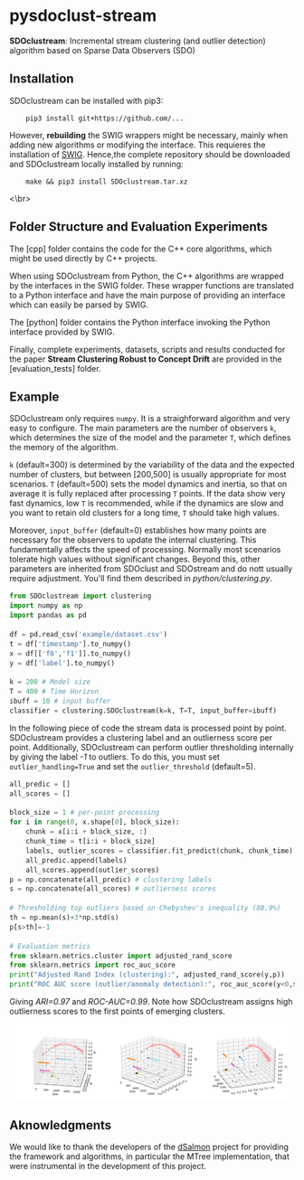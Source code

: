 # pysdoclust-stream

**SDOclustream**: Incremental stream clustering (and outlier detection) algorithm based on Sparse Data Observers (SDO)

## Installation

SDOclustream can be installed with pip3:


        pip3 install git+https://github.com/...


However, **rebuilding** the SWIG wrappers might be necessary, mainly when adding new algorithms or modifying the interface. This requieres the installation of [SWIG](https://www.swig.org/). Hence,the complete repository should be downloaded and SDOclustream locally installed by running: 

        make && pip3 install SDOclustream.tar.xz

<\br>

## Folder Structure and Evaluation Experiments

The [cpp] folder contains the code for the C++ core algorithms, which might be used directly by C++ projects. 

When using SDOclustream from Python, the C++ algorithms are wrapped by the interfaces in the SWIG folder. These wrapper functions are translated to a Python interface and have the main purpose of providing an interface which can easily be parsed by SWIG.

The [python] folder contains the Python interface invoking the Python interface provided by SWIG.

Finally, complete experiments, datasets, scripts and results conducted for the paper **Stream Clustering Robust to Concept Drift** are provided in the [evaluation_tests] folder. 


## Example

SDOclustream only requires `numpy`. It is a straighforward algorithm and very easy to configure. The main parameters are the number of observers `k`, which determines the size of the model and the parameter `T`, which defines the memory of the algorithm. 

`k` (default=300) is determined by the variability of the data and the expected number of clusters, but between [200,500] is usually appropriate for most scenarios. `T` (default=500) sets the model dynamics and inertia, so that on average it is fully replaced after processing `T` points. If the data show very fast dynamics, low `T` is recommended, while if the dynamics are slow and you want to retain old clusters for a long time, `T` should take high values.

Moreover, `input_buffer` (default=0) establishes how many points are necessary for the observers to update the internal clustering. This fundamentally affects the speed of processing. Normally most scenarios tolerate high values without significant changes. Beyond this, other parameters are inherited from SDOclust and SDOstream and do nott usually require adjustment. You'll find them described in *python/clustering.py*.

```python
from SDOclustream import clustering
import numpy as np
import pandas as pd

df = pd.read_csv('example/dataset.csv')
t = df['timestamp'].to_numpy()
x = df[['f0','f1']].to_numpy()
y = df['label'].to_numpy()

k = 200 # Model size
T = 400 # Time Horizon
ibuff = 10 # input buffer
classifier = clustering.SDOclustream(k=k, T=T, input_buffer=ibuff)
```

In the following piece of code the stream data is processed point by point. SDOclustream provides a clustering label and an outlierness score per point. Additionally, SDOclustream can perform outlier thresholding internally by giving the label *-1* to outliers. To do this, you must set ``outlier_handling=True`` and set the ``outlier_threshold`` (default=5).


```python
all_predic = []
all_scores = []

block_size = 1 # per-point processing
for i in range(0, x.shape[0], block_size):
    chunk = x[i:i + block_size, :]
    chunk_time = t[i:i + block_size]
    labels, outlier_scores = classifier.fit_predict(chunk, chunk_time)
    all_predic.append(labels)
    all_scores.append(outlier_scores)
p = np.concatenate(all_predic) # clustering labels
s = np.concatenate(all_scores) # outlierness scores

# Thresholding top outliers based on Chebyshev's inequality (88.9%)
th = np.mean(s)+3*np.std(s)
p[s>th]=-1

# Evaluation metrics
from sklearn.metrics.cluster import adjusted_rand_score
from sklearn.metrics import roc_auc_score
print("Adjusted Rand Index (clustering):", adjusted_rand_score(y,p))
print("ROC AUC score (outlier/anomaly detection):", roc_auc_score(y<0,s))
```

Giving *ARI=0.97* and *ROC-AUC=0.99*. Note how SDOclustream assigns high outlierness scores to the first points of emerging clusters.

![](example/example_dataset.png)


## Aknowledgments

We would like to thank the developers of the [dSalmon](https://github.com/CN-TU/dSalmon) project for providing the framework and algorithms, in particular the MTree implementation, that were instrumental in the development of this project.
